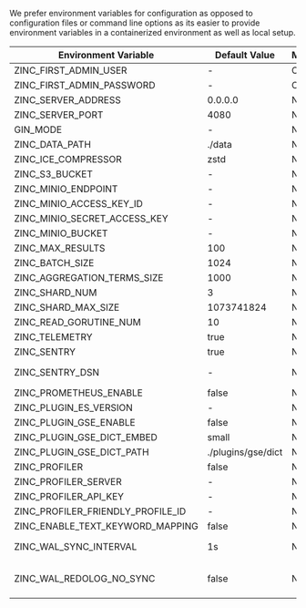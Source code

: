 
We prefer environment variables for configuration as opposed to configuration files or command line options as its easier to provide environment variables in a containerized environment as well as local setup.


| Environment Variable          | Default Value | Mandatory     | Description                                                               |
| ----------------------------- | ------------- |-------------- | ------------------------------------------------------------------------- |
| ZINC_FIRST_ADMIN_USER         | -             | On first run  | First admin user of ZincSearch. Not required after first run of ZincSearch.  |
| ZINC_FIRST_ADMIN_PASSWORD     | -             | On first run  | Password for first admin user                                             |
| ZINC_SERVER_ADDRESS           | 0.0.0.0       | No            | ZincSearch server IP address to bind to                                         |
| ZINC_SERVER_PORT              | 4080          | No            | ZincSearch server listen http port                                              |
| GIN_MODE                      | -             | No            | if the value is release then gin will run in production mode.             |
| ZINC_DATA_PATH                | ./data        | No            | Defaults to "data" folder in current working directory if not provided.   |
| ZINC_ICE_COMPRESSOR           | zstd          | No            | Algorithm of compress segment file, default is: zstd, supports: snappy, s2, zstd |
| ZINC_S3_BUCKET                | -             | No            | S3 bucket to be used for index storage                                    |
| ZINC_MINIO_ENDPOINT           | -             | No            | MinIO server endpoint. e.g localhost:9000 . See no http                   |
| ZINC_MINIO_ACCESS_KEY_ID      | -             | No            | MinIO ACCESS_KEY_ID                                                       |
| ZINC_MINIO_SECRET_ACCESS_KEY  | -             | No            | MinIO SECRET_ACCESS_KEY                                                   |
| ZINC_MINIO_BUCKET             | -             | No            | MinIO bucket for index storage                                            |
| ZINC_MAX_RESULTS              | 100           | No            | Maximum results to be returned from server. Defaults to 1000              |
| ZINC_BATCH_SIZE               | 1024          | No            | Internal batch size for batching records when bulk indexing is done.      |
| ZINC_AGGREGATION_TERMS_SIZE   | 1000          | No            | terms aggregation returns max bucket size                                 |
| ZINC_SHARD_NUM                | 3             | No            | We use shards to improve performance                                      |
| ZINC_SHARD_MAX_SIZE           | 1073741824    | No            | We use multiple backend indexes for one big index, limit one shard size default is 1GB |
| ZINC_READ_GORUTINE_NUM        | 10            | No            | control parallelsim thread num for shard reads                            |
| ZINC_TELEMETRY                | true          | No            | Send anonymous telemetry info for improving ZincSearch. enabled or disabled.  |
| ZINC_SENTRY                   | true          | No            | Send anonymous error reports for debugging                                |
| ZINC_SENTRY_DSN               | -             | No            | Entry DNS, default is: https://15b6d9b8be824b44896f32b0234c32b7@o1218932.ingest.sentry.io/6360942 |
| ZINC_PROMETHEUS_ENABLE        | false         | No            | Enables prometheus metrics on /metrics endpoint                           |
| ZINC_PLUGIN_ES_VERSION        | -             | No            | es version, for compatible elasticsearch                                  |
| ZINC_PLUGIN_GSE_ENABLE        | false         | No            | plugin, GSE support Chinese analysis                                      |
| ZINC_PLUGIN_GSE_DICT_EMBED    | small         | No            | plugin, GSE which size dict need to load, `small` or `big`                |
| ZINC_PLUGIN_GSE_DICT_PATH     | ./plugins/gse/dict     | No   | plugin, GSE where to load user custom dictionary                          |
| ZINC_PROFILER                 | false         | No            | Default is false, we use pyroscope server to profiling                    |
| ZINC_PROFILER_SERVER          | -             | No            | default pyroscope server is: https://pyroscope.dev.zincsearch.com         |
| ZINC_PROFILER_API_KEY         | -             | No            | pyroscope server api key                                                  |
| ZINC_PROFILER_FRIENDLY_PROFILE_ID | -         | No            | pyroscope identifier id, example: zinc-alex                               |
| ZINC_ENABLE_TEXT_KEYWORD_MAPPING | false      | No            | create a keyword field for text field. named `field.keyword`              |
| ZINC_WAL_SYNC_INTERVAL        | 1s            | No            | we use WAL to ensure not loss data, and asynchorous write to backend index, default every 1s sync to storage |
| ZINC_WAL_REDOLOG_NO_SYNC      | false         | No            | we use REDO log to ensure asynchorous is correct, but redo log do a sync to disk every time, we can disable SYNC to have better performance, but it have a rist maybe dumplicated documents with a ZINC_BATCH_SIZE |

